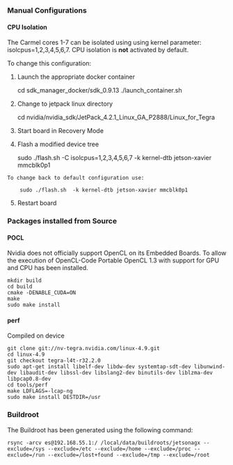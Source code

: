 ### Manual Configurations

#### CPU Isolation

   The Carmel cores 1-7 can be isolated using using kernel parameter: isolcpus=1,2,3,4,5,6,7. CPU isolation is **not** activated by default. 
   
   To change this configuration:
   
   1. Launch the appropriate docker container 
   
        cd sdk_manager_docker/sdk_0.9.13
	    ./launch_container.sh
   
   2. Change to jetpack linux directory
   
        cd nvidia/nvidia_sdk/JetPack_4.2.1_Linux_GA_P2888/Linux_for_Tegra
   
   3. Start board in Recovery Mode
   
   4. Flash a modified device tree
   
        sudo ./flash.sh -C isolcpus=1,2,3,4,5,6,7  -k kernel-dtb jetson-xavier mmcblk0p1
		
	To change back to default configuration use:
	
	    sudo ./flash.sh  -k kernel-dtb jetson-xavier mmcblk0p1
   
   5. Restart board

### Packages installed from Source

#### POCL

   Nvidia does not officially support OpenCL on its Embedded Boards. To allow 
   the execution of OpenCL-Code Portable OpenCL 1.3 with support for GPU and CPU 
   has been installed. 

    mkdir build
    cd build
    cmake -DENABLE_CUDA=ON
    make
    sudo make install

#### perf
   
   Compiled on device
   
    git clone git://nv-tegra.nvidia.com/linux-4.9.git
	cd linux-4.9
    git checkout tegra-l4t-r32.2.0
	sudo apt-get install libelf-dev libdw-dev systemtap-sdt-dev libunwind-dev libaudit-dev libssl-dev libslang2-dev binutils-dev liblzma-dev libpcap0.8-dev
	cd tools/perf
	make LDFLAGS=-lcap-ng
	sudo make install DESTDIR=/usr
   
   
### Buildroot

The Buildroot has been generated using the following command:

    rsync -arcv es@192.168.55.1:/ /local/data/buildroots/jetsonagx --exclude=/sys --exclude=/etc --exclude=/home --exclude=/proc --exclude=/run --exclude=/lost+found --exclude=/tmp --exclude=/root
